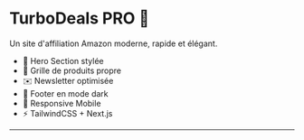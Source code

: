 # TurboDeals PRO 🚀
Un site d'affiliation Amazon moderne, rapide et élégant.

- 🎨 Hero Section stylée
- 🛒 Grille de produits propre
- ✉️ Newsletter optimisée
- 📜 Footer en mode dark
- 📱 Responsive Mobile
- ⚡ TailwindCSS + Next.js

---
